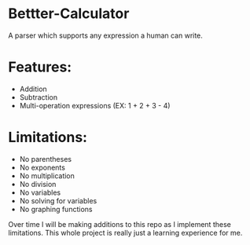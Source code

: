 # Bettter-Calculator
A parser which supports any expression a human can write.

# Features:
- Addition
- Subtraction
- Multi-operation expressions (EX: 1 + 2 + 3 - 4)

# Limitations:
- No parentheses
- No exponents
- No multiplication
- No division
- No variables
- No solving for variables
- No graphing functions

Over time I will be making additions to this repo as I implement these limitations. This whole project is really just a learning experience for me.
